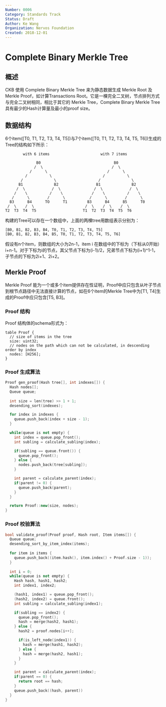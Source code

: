 ```yaml
---
Number: 0006
Category: Standards Track
Status: Draft
Author: Ke Wang
Organization: Nervos Foundation
Created: 2018-12-01
---
```


# Complete Binary Merkle Tree

## 概述

CKB 使用 Complete Binary Merkle Tree 来为静态数据生成 Merkle Root 及 Merkle Proof，如计算Transactions Root。它是一棵完全二叉树，节点排列方式与完全二叉树相同，相比于其它的 Merkle Tree，Complete Binary Merkle Tree具有最少的Hash计算量及最小的proof size。

## 数据结构

6个item([T0, T1, T2, T3, T4, T5])与7个item([T0, T1, T2, T3, T4, T5, T6])生成的Tree的结构如下所示：

```
        with 6 items                       with 7 items

              B0                                 B0
             /  \                               /  \
           /      \                           /      \
         /          \                       /          \
       /              \                   /              \
      B1              B2                 B1              B2
     /  \            /  \               /  \            /  \
    /    \          /    \             /    \          /    \
   /      \        /      \           /      \        /      \  
  B3      B4      TO      T1         B3      B4      B5      T0
 /  \    /  \                       /  \    /  \    /  \
T2  T3  T4  T5                     T1  T2  T3  T4  T5  T6
```

构建的Tree可以存在一个数组中，上面的两棵tree用数组表示分别为：

```
[B0, B1, B2, B3, B4, T0, T1, T2, T3, T4, T5]
[B0, B1, B2, B3, B4, B5, T0, T1, T2, T3, T4, T5, T6]
```

假设有n个item，则数组的大小为2n-1，item i 在数组中的下标为（下标从0开始）i+n-1。对于下标为i的节点，其父节点下标为(i-1)/2，兄弟节点下标为(i+1)^1-1，子节点的下标为2i+1、2i+2。

## Merkle Proof

Merkle Proof 能为一个或多个item提供存在性证明，Proof中应只包含从叶子节点到根节点路径中无法直接计算的节点，如在6个item的Merkle Tree中为[T1, T4]生成的Proof中应只包含[T5, B3]。

### Proof 结构

Proof 结构体的schema形式为：

```
table Proof {
  // size of items in the tree
  size: uint32;
  // nodes on the path which can not be calculated, in descending order by index
  nodes: [H256];
}
```

### Proof 生成算法

```c++
Proof gen_proof(Hash tree[], int indexes[]) {
  Hash nodes[];
  Queue queue;
  
  int size = len(tree) >> 1 + 1;
  desending_sort(indexes);

  for index in indexes {
    queue.push_back(index + size - 1);
  }

  while(queue is not empty) {
    int index = queue.pop_front();
    int subling = calculate_subling(index);

    if(subling == queue.front()) {
      queue.pop_front();
    } else {
      nodes.push_back(tree[subling]);
    }

    int parent = calculate_parent(index);
    if(parent != 0) {
      queue.push_back(parent);
    }
  }

  return Proof::new(size, nodes);
}
```

### Proof 校验算法

```c++
bool validate_proof(Proof proof, Hash root, Item items[]) {
  Queue queue;
  desending_sort_by_item_index(items);
  
  for item in items {
    queue.push_back((item.hash(), item.index() + Proof.size - 1));
  }
  
  int i = 0;
  while(queue is not empty) {
    Hash hash, hash1, hash2;
    int index1, index2;

    (hash1, index1) = queue.pop_front();
    (hash2, index2) = queue.front();
    int subling = calculate_subling(index1);

    if(subling == index2) {
      queue.pop_front();
      hash = merge(hash2, hash1);
    } else {
      hash2 = proof.nodes[i++];

      if(is_left_node(index1)) {
        hash = merge(hash1, hash2);
      } else {
        hash = merge(hash2, hash1);
      }
    }

    int parent = calculate_parent(index);
    if(parent == 0) {
      return root == hash;
    }
    queue.push_back((hash, parent))
  }
}
```
